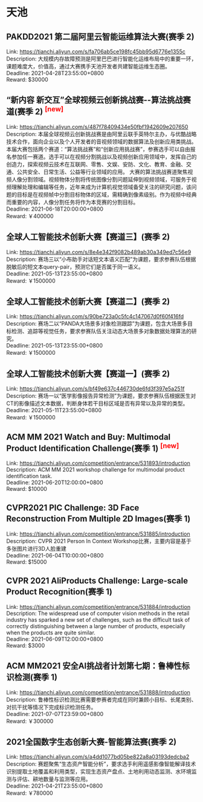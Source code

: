 # 天池



## PAKDD2021 第二届阿里云智能运维算法大赛(赛季 2)

Link: https://tianchi.aliyun.com/s/fa706ab5ce198fc45bb95d6776e1355c  
Description: 大规模内存故障预测是阿里巴巴进行智能化运维布局中的重要一环，课题难度大，价值高，通过大赛携手天池开发者共建智能运维生态圈。  
Deadline: 2021-04-28T23:55:00+0800  
Reward: $30000  


## “新内容 新交互”全球视频云创新挑战赛--算法挑战赛道(赛季 2) <sup style="color:red">[new]<sup>  

Link: https://tianchi.aliyun.com/s/487f78409434e50fbf1942609e207650  
Description: 本届全球视频云创新挑战赛是由阿里云联手英特尔主办，与优酷战略技术合作，面向企业以及个人开发者的音视频领域的数据算法及创新应用类挑战。本届大赛包括两个赛道：“算法挑战赛”和“创新应用挑战赛”，参赛选手可以自由报名参加任一赛道。选手可以在视频分割挑战以及视频创新应用领域中，发挥自己的创造力，探索视频云技术在互联网、零售、文娱、安防、文化、教育、金融、交通、公共安全、日常生活、公益等行业领域的应用。
大赛的算法挑战赛道聚焦视频人像分割领域。视频物体分割将传统图像分割问题延伸到视频领域，可服务于视频理解处理和编辑等任务，近年来成为计算机视觉领域备受关注的研究问题，该问题的目标是在视频帧中分割目标物体的区域，需精确到像素级别。作为视频中经典而重要的内容，人像分割任务将作为本竞赛的分割目标。  
Deadline: 2021-06-18T20:00:00+0800  
Reward: ￥400000  


## 全球人工智能技术创新大赛【赛道三】(赛季 2)

Link: https://tianchi.aliyun.com/s/8e4e342f9082b489ab30a349ed7c56e9  
Description: 赛场三以“小布助手对话短文本语义匹配”为课题，要求参赛队伍根据脱敏后的短文本query-pair，预测它们是否属于同一语义。  
Deadline: 2021-05-13T23:55:00+0800  
Reward: ￥1500000  


## 全球人工智能技术创新大赛【赛道二】(赛季 2)

Link: https://tianchi.aliyun.com/s/90be723a0c5fc4c147067d0f60f416fd  
Description: 赛场二以“PANDA大场景多对象检测跟踪”为课题，包含大场景多目标检测、追踪等视觉任务，要求参赛队伍关注动态大场景多对象数据处理算法的研究。  
Deadline: 2021-05-13T23:55:00+0800  
Reward: ￥1500000  


## 全球人工智能技术创新大赛【赛道一】(赛季 2)

Link: https://tianchi.aliyun.com/s/bf49e637c446730de6fd3f397e5a251f  
Description: 赛场一以“医学影像报告异常检测”为课题，要求参赛队伍根据医生对CT的影像描述文本数据，判断身体若干目标区域是否有异常以及异常的类型。  
Deadline: 2021-05-11T23:55:00+0800  
Reward: ￥1500000  


## ACM MM 2021 Watch and Buy: Multimodal Product Identification Challenge(赛季 1) <sup style="color:red">[new]<sup>  

Link: https://tianchi.aliyun.com/competition/entrance/531893/introduction  
Description: ACM MM 2021 workshop challenge for multimodal product identification task.  
Deadline: 2021-06-20T12:00:00+0800  
Reward: $10000  


## CVPR2021 PIC Challenge: 3D Face Reconstruction From Multiple 2D Images(赛季 1)

Link: https://tianchi.aliyun.com/competition/entrance/531885/introduction  
Description: CVPR 2021 Person In Context Workshop比赛，主要内容是基于多张图片进行3D人脸重建  
Deadline: 2021-06-04T10:00:00+0800  
Reward: $15000  


## CVPR 2021 AliProducts Challenge: Large-scale Product Recognition(赛季 1)

Link: https://tianchi.aliyun.com/competition/entrance/531884/introduction  
Description: The widespread use of computer vision methods in the retail industry has sparked a new set of challenges, such as the difficult task of correctly distinguishing between a large number of products, especially when the products are quite similar.  
Deadline: 2021-06-09T12:00:00+0800  
Reward: $3000  


## ACM MM2021 安全AI挑战者计划第七期：鲁棒性标识检测(赛季 1)

Link: https://tianchi.aliyun.com/competition/entrance/531888/introduction  
Description: 鲁棒性标识检测比赛需要参赛者完成在同时兼顾小目标、长尾类别、对抗干扰等情况下完成标识检测任务。  
Deadline: 2021-07-07T23:59:00+0800  
Reward: ￥300000  


## 2021全国数字生态创新大赛-智能算法赛(赛季 2)

Link: https://tianchi.aliyun.com/s/a4dd1077bd05be822a8a03193dedcba2  
Description: 赛题聚焦“生态资产智能分析”，要求选手利用遥感影像智能解译技术识别提取土地覆盖和利用类型，实现生态资产盘点、土地利用动态监测、水环境监测与评估、耕地数量与监测等应用。  
Deadline: 2021-04-21T23:55:00+0800  
Reward: ￥780000  

